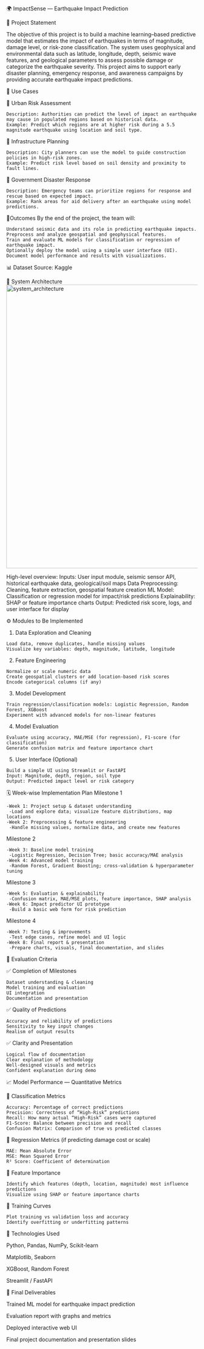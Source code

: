 🌍 ImpactSense — Earthquake Impact Prediction

📌 Project Statement

The objective of this project is to build a machine learning–based predictive model that estimates the impact of earthquakes in terms of magnitude, damage level, or risk-zone classification.
The system uses geophysical and environmental data such as latitude, longitude, depth, seismic wave features, and geological parameters to assess possible damage or categorize the earthquake severity.
This project aims to support early disaster planning, emergency response, and awareness campaigns by providing accurate earthquake impact predictions.

🚀 Use Cases

🔹 Urban Risk Assessment
```
Description: Authorities can predict the level of impact an earthquake may cause in populated regions based on historical data.
Example: Predict which regions are at higher risk during a 5.5 magnitude earthquake using location and soil type.
```
🔹 Infrastructure Planning
```
Description: City planners can use the model to guide construction policies in high-risk zones.
Example: Predict risk level based on soil density and proximity to fault lines.
```
🔹 Government Disaster Response
```
Description: Emergency teams can prioritize regions for response and rescue based on expected impact.
Example: Rank areas for aid delivery after an earthquake using model predictions.
```
🎯Outcomes
By the end of the project, the team will:
```
Understand seismic data and its role in predicting earthquake impacts.
Preprocess and analyze geospatial and geophysical features.
Train and evaluate ML models for classification or regression of earthquake impact.
Optionally deploy the model using a simple user interface (UI).
Document model performance and results with visualizations.
```
📊 Dataset
Source: Kaggle

🧠 System Architecture
 <img width="1027" height="747" alt="system_architecture" src="https://github.com/user-attachments/assets/0b3f3c88-f2fc-404a-a5fd-9a61b8d32ca2" />

High-level overview:
Inputs: User input module, seismic sensor API, historical earthquake data, geological/soil maps
Data Preprocessing: Cleaning, feature extraction, geospatial feature creation
ML Model: Classification or regression model for impact/risk predictions
Explainability: SHAP or feature importance charts
Output: Predicted risk score, logs, and user interface for display

⚙️ Modules to Be Implemented

1. Data Exploration and Cleaning
```
Load data, remove duplicates, handle missing values
Visualize key variables: depth, magnitude, latitude, longitude
```
2. Feature Engineering
```
Normalize or scale numeric data
Create geospatial clusters or add location-based risk scores
Encode categorical columns (if any)
```
3. Model Development
```
Train regression/classification models: Logistic Regression, Random Forest, XGBoost
Experiment with advanced models for non-linear features
```
4. Model Evaluation
```
Evaluate using accuracy, MAE/MSE (for regression), F1-score (for classification)
Generate confusion matrix and feature importance chart
```
5. User Interface (Optional)
```
Build a simple UI using Streamlit or FastAPI
Input: Magnitude, depth, region, soil type
Output: Predicted impact level or risk category
```
🗓️ Week-wise Implementation Plan
Milestone 1
```
-Week 1: Project setup & dataset understanding
 -Load and explore data; visualize feature distributions, map locations
-Week 2: Preprocessing & feature engineering
 -Handle missing values, normalize data, and create new features
```
Milestone 2
```
-Week 3: Baseline model training
 -Logistic Regression, Decision Tree; basic accuracy/MAE analysis
-Week 4: Advanced model training
 -Random Forest, Gradient Boosting; cross-validation & hyperparameter tuning
```
Milestone 3
```
-Week 5: Evaluation & explainability
 -Confusion matrix, MAE/MSE plots, feature importance, SHAP analysis
-Week 6: Impact predictor UI prototype
 -Build a basic web form for risk prediction
```
Milestone 4
```
-Week 7: Testing & improvements
 -Test edge cases, refine model and UI logic
-Week 8: Final report & presentation
 -Prepare charts, visuals, final documentation, and slides
```
🧾 Evaluation Criteria

✅ Completion of Milestones
```
Dataset understanding & cleaning
Model training and evaluation
UI integration
Documentation and presentation
```
✅ Quality of Predictions
```
Accuracy and reliability of predictions
Sensitivity to key input changes
Realism of output results
```
✅ Clarity and Presentation
```
Logical flow of documentation
Clear explanation of methodology
Well-designed visuals and metrics
Confident explanation during demo
```
📈 Model Performance — Quantitative Metrics

🔹 Classification Metrics
```
Accuracy: Percentage of correct predictions
Precision: Correctness of “High-Risk” predictions
Recall: How many actual “High-Risk” cases were captured
F1-Score: Balance between precision and recall
Confusion Matrix: Comparison of true vs predicted classes
```
🔹 Regression Metrics (if predicting damage cost or scale)
```
MAE: Mean Absolute Error
MSE: Mean Squared Error
R² Score: Coefficient of determination
```
🔹 Feature Importance
```
Identify which features (depth, location, magnitude) most influence predictions
Visualize using SHAP or feature importance charts
```
🔹 Training Curves
```
Plot training vs validation loss and accuracy
Identify overfitting or underfitting patterns
```
🧩 Technologies Used

Python, Pandas, NumPy, Scikit-learn

Matplotlib, Seaborn

XGBoost, Random Forest

Streamlit / FastAPI 

🏁 Final Deliverables

Trained ML model for earthquake impact prediction

Evaluation report with graphs and metrics

Deployed interactive web UI

Final project documentation and presentation slides
